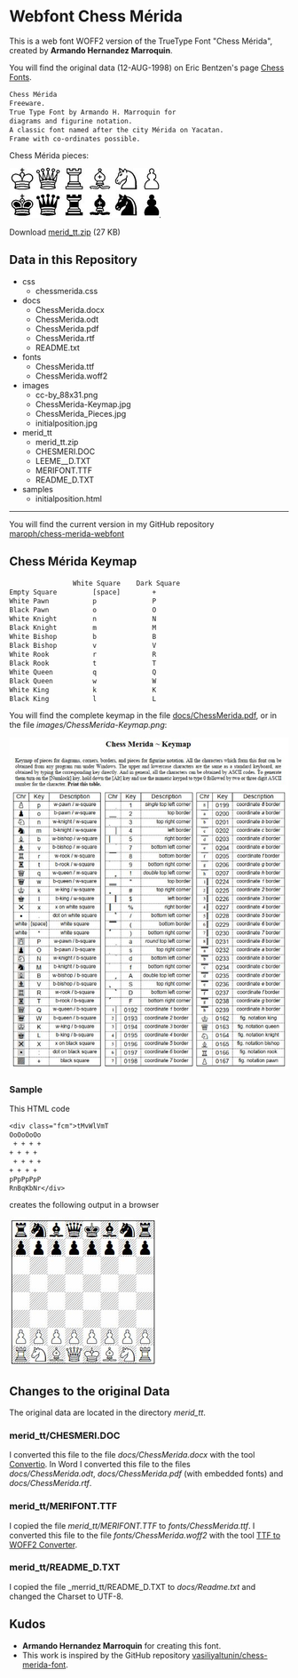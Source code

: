 # Webfont Chess Mérida
This is a web font WOFF2 version of the
TrueType Font "Chess Mérida", created by
__Armando Hernandez Marroquin__.

You will find the original data (12-AUG-1998)
on Eric Bentzen's page [Chess Fonts](https://www.enpassant.dk/chess/fonteng.htm#MERIDA).

```
Chess Mérida
Freeware.
True Type Font by Armando H. Marroquin for 
diagrams and figurine notation.
A classic font named after the city Mérida on Yacatan.
Frame with co-ordinates possible.
```

Chess Mérida pieces:

![Chess Mérida Pieces](images/ChessMerida_Pieces.jpg).
 
Download [merid_tt.zip](merid_tt/merid_tt.zip) (27 KB)

## Data in this Repository

* css
  * chessmerida.css
* docs
  * ChessMerida.docx
  * ChessMerida.odt
  * ChessMerida.pdf
  * ChessMerida.rtf
  * README.txt
* fonts
  * ChessMerida.ttf
  * ChessMerida.woff2
* images
  * cc-by_88x31.png
  * ChessMerida-Keymap.jpg
  * ChessMerida_Pieces.jpg
  * initialposition.jpg
* merid_tt
  * merid_tt.zip 
  * CHESMERI.DOC
  * LEEME__D.TXT
  * MERIFONT.TTF
  * README_D.TXT
* samples
  * initialposition.html

---

You will find the current version in my 
GitHub repository  
[maroph/chess-merida-webfont](https://github.com/maroph/chess-merida-webfont)

## Chess Mérida Keymap

```
                White Square    Dark Square
Empty Square         [space]        +
White Pawn           p              P
Black Pawn           o              O
White Knight         n              N
Black Knight         m              M
White Bishop         b              B
Black Bishop         v              V
White Rook           r              R
Black Rook           t              T
White Queen          q              Q
Black Queen          w              W
White King           k              K
Black King           l              L
```

You will find the complete keymap in the
file [docs/ChessMerida.pdf](docs/ChessMerida.pdf),
or in the file _images/ChessMerida-Keymap.png_:

![Chess Mérida Keymap](images/ChessMerida-Keymap.jpg)

### Sample
This HTML code

```
<div class="fcm">tMvWlVmT
OoOoOoOo
 + + + +
+ + + +
 + + + +
+ + + +
pPpPpPpP
RnBqKbNr</div>
```

creates the following output in a browser

![inital position](images/initialposition.jpg)

## Changes to the original Data
The original data are located in the directory
_merid_tt_.

### merid_tt/CHESMERI.DOC
I converted this file to the file 
_docs/ChessMerida.docx_ with the tool
[Convertio](https://convertio.co/).
In Word I converted this file to the files  
_docs/ChessMerida.odt_, 
_docs/ChessMerida.pdf_ (with embedded fonts)
and _docs/ChessMerida.rtf_.

### merid_tt/MERIFONT.TTF
I copied the file _merid_tt/MERIFONT.TTF_ to
_fonts/ChessMerida.ttf_. I converted this file
to the file _fonts/ChessMerida.woff2_ with the tool 
[TTF to WOFF2 Converter](https://cloudconvert.com/ttf-to-woff2).

### merid_tt/README_D.TXT
I copied the file _merrid_tt/README_D.TXT 
to _docs/Readme.txt_ and changed the 
Charset to UTF-8.

## Kudos
* __Armando Hernandez Marroquin__ for creating this font.
* This work is inspired by the GitHub repository
[vasiliyaltunin/chess-merida-font](https://github.com/vasiliyaltunin/chess-merida-font).
